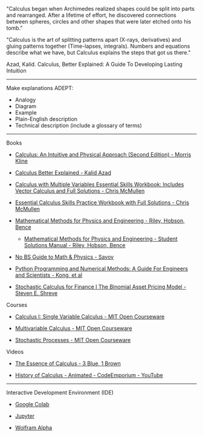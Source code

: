 "Calculus began when Archimedes realized shapes could be split into parts and rearranged.​ After a lifetime of effort, he discovered connections between spheres, circles and other shapes that were later etched onto his tomb."

"Calculus is the art of splitting patterns apart (X-rays, derivatives) and gluing patterns together (Time-lapses, integrals). Numbers and equations describe what we have, but Calculus explains the steps that got us there."

Azad, Kalid. Calculus, Better Explained: A Guide To Developing Lasting Intuition 

_ _ _ _ 

Make explanations ADEPT:
* Analogy
* Diagram
* Example
* Plain-English description
* Technical description (include a glossary of terms)

- - - -

Books

* [Calculus: An Intuitive and Physical Approach (Second Edition) - Morris Kline](https://m.doverpublications.com/0486134768.html)

* [Calculus Better Explained - Kalid Azad](https://betterexplained.com/guides/calculus/)

* [Calculus with Multiple Variables Essential Skills Workbook: Includes Vector Calculus and Full Solutions - Chris McMullen](https://www.goodreads.com/book/show/58475436-calculus-with-multiple-variables-essential-skills-workbook)

* [Essential Calculus Skills Practice Workbook with Full Solutions - Chris McMullen](https://www.mcleanandeakin.com/book/9781941691243)

* [Mathematical Methods for Physics and Engineering - Riley, Hobson, Bence](https://www.cambridge.org/core/books/mathematical-methods-for-physics-and-engineering/911A43AE1CF224743D32707FCC4AE0EB)

  * [Mathematical Methods for Physics and Engineering - Student Solutions Manual - Riley, Hobson, Bence](https://www.cambridge.org/highereducation/books/student-solution-manual-for-mathematical-methods-for-physics-and-engineering-third-edition/1D37BB529AEA8F3DA59E31EC7C7039C0?chapterId=CBO9780511816130A009#contents)

* [No BS Guide to Math & Physics - Savov](https://nobsmath.com)

* [Python Programming and Numerical Methods: A Guide For Engineers and Scientists - Kong, et al](https://pythonnumericalmethods.berkeley.edu/notebooks/Index.html)

* [Stochastic Calculus for Finance I
The Binomial Asset Pricing Model - Steven E. Shreve](https://link.springer.com/book/10.1007/978-0-387-22527-2)

Courses

* [Calculus I: Single Variable Calculus - MIT Open Courseware](https://ocw.mit.edu/courses/18-01-calculus-i-single-variable-calculus-fall-2020/)

* [Multivariable Calculus - MIT Open Courseware](https://ocw.mit.edu/courses/18-02-multivariable-calculus-spring-2006/)

* [Stochastic Processes - MIT Open Courseware](https://ocw.mit.edu/courses/15-070j-advanced-stochastic-processes-fall-2013/)

Videos

* [The Essence of Calculus - 3 Blue, 1 Brown](https://youtube.com/playlist?list=PLZHQObOWTQDMsr9K-rj53DwVRMYO3t5Yr&si=QoeIj4TEmHCTNSQB)

* [History of Calculus - Animated - CodeEmporium - YouTube](https://youtu.be/IMj5dgGWxSM?si=nLDMWSSfiPK151Zd)

- - - -

Interactive Development Environment (IDE)

* [Google Colab](https://colab.research.google.com)

* [Jupyter](https://jupyter.org)

* [Wolfram Alpha](https://www.wolframalpha.com)
